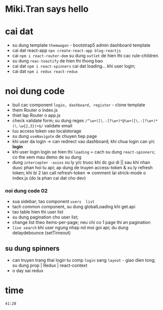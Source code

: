 # Miki.Tran says hello

# cai dat

- su dung template `themwagon` - bootstrap5 admin dashboard template
- cai dat react-app `npx create-react-app blog-reactjs`
- cai `npm i react-router-dom` su dung `outlet` de hien thi cac rule-children
- su dung `reac-toastify` de hien thi thong bao
- cai dat `npm i react-spinners` cai dat loading... khi user login;
- cai dat `npm i redux react-redux`

# noi dung code

- buil cac component `login, dashboard, register` - clone template
- them Router o index.js
- thiet lap Router o app.js
- check validate form; su dung regex `/^\w+([\.-]?\w+)*@\w+([\.-]?\w+)*(\.\w{2,3})+$/` validate email
- luu access token vao localstorage
- su dung `useNavigate` de chuyen tiep page
- khi user da login -> can redirect vao dashboard; khi chua login can y/c **login**
- khi user login login se hien thi `loading` = cach su dung `react-spinners`; co the xem mau demo de su dung
- dung `intercepter -axios` xu ly y/c truoc khi dc gui di || sau khi nhan duoc phan hoi tu api; ap dung de truyen access-token & xu ly refresh token; khi bi 2 lan call refresh-token => comment lai strick-mode o index.js (do la phan cai dat cho dev)

### noi dung code 02

- sua sidebar; tao component `users  list`
- tach common component, su dung globalLoading khi get.api
- tao table hien thi user list
- su dung pagination cho user list;
- change list theo items-per-page; neu chi co 1 page thi an pagination
- `live search` khi user ngung nhap nd moi goi api; du dung delaydebounce (setTimeout)

## su dung spinners

- can truyen trang thai login tu comp `login` sang `layout` - giao dien tong; su dung prop | Redux | react-context
- o day sai redux

# **time**

`41:28`

